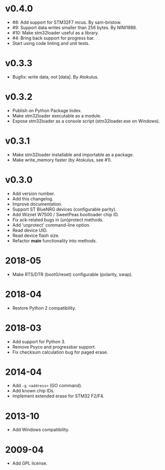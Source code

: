 
v0.4.0
======
* #8: Add support for STM32F7 mcus. By sam-bristow.
* #9: Support data writes smaller than 256 bytes. By NINI1988.
* #10: Make stm32loader useful as a library.
* #4: Bring back support for progress bar.
* Start using code linting and unit tests.

v0.3.3
======
* Bugfix: write data, not [data]. By Atokulus.

v0.3.2
======
* Publish on Python Package Index.
* Make stm32loader executable as a module.
* Expose stm32loader as a console script (stm32loader.exe on Windows).

v0.3.1
======
* Make stm32loader installable and importable as a package.
* Make write_memory faster (by Atokulus, see #1).

v0.3.0
=======
* Add version number.
* Add this changelog.
* Improve documentation.
* Support ST BlueNRG devices (configurable parity).
* Add Wiznet W7500 / SweetPeas bootloader chip ID.
* Fix ack-related bugs in (un)protect methods.
* Add 'unprotect' command-line option.
* Read device UID.
* Read device flash size.
* Refactor __main__ functionality into methods.

2018-05
=======
* Make RTS/DTR (boot0/reset) configurable (polarity, swap).

2018-04
=======
* Restore Python 2 compatibility.

2018-03
=======
* Add support for Python 3.
* Remove Psyco and progressbar support.
* Fix checksum calculation bug for paged erase.

2014-04
=======
* Add `-g <address>` (GO command).
* Add known chip IDs.
* Implement extended erase for STM32 F2/F4.

2013-10
=======
* Add Windows compatibility.

2009-04
=======
* Add GPL license.
